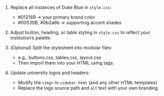 1. Replace all instances of Duke Blue in `style.css`:
   - #012169 → your primary brand color
   - #00539B, #0b2a6b → supporting accent shades

2. Adjust button, heading, or table styling in `style.css` to reflect your institution’s palette.

3. (Optional) Split the stylesheet into modular files:
   - e.g., buttons.css, tables.css, layout.css
   - Then import them into your HTML using <link> tags.

4. Update university logos and headers:
   - Modify the `<img>` in `sidebar.html` (and any other HTML templates)
   - Replace the logo source path and `alt` text with your own branding.